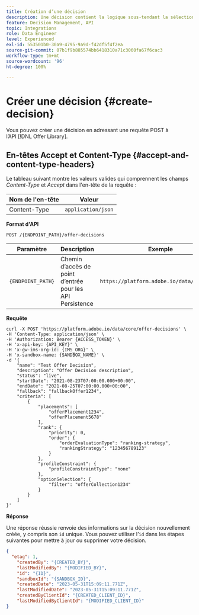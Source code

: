 ```yaml
---
title: Création d’une décision
description: Une décision contient la logique sous-tendant la sélection d’une offre.
feature: Decision Management, API
topic: Integrations
role: Data Engineer
level: Experienced
exl-id: 553501b0-30a9-4795-9a9d-f42df5f4f2ea
source-git-commit: 07b1f9b885574bb6418310a71c3060fa67f6cac3
workflow-type: tm+mt
source-wordcount: '96'
ht-degree: 100%

---
```


# Créer une décision {#create-decision}

Vous pouvez créer une décision en adressant une requête POST à l’API [!DNL Offer Library].

## En-têtes Accept et Content-Type {#accept-and-content-type-headers}

Le tableau suivant montre les valeurs valides qui comprennent les champs *Content-Type* et *Accept* dans l&#39;en-tête de la requête :

| Nom de l&#39;en-tête | Valeur |
| ----------- | ----- |
| Content-Type | `application/json` |

**Format d&#39;API**

```http
POST /{ENDPOINT_PATH}/offer-decisions
```

| Paramètre | Description | Exemple |
| --------- | ----------- | ------- |
| `{ENDPOINT_PATH}` | Chemin d’accès de point d’entrée pour les API Persistence | `https://platform.adobe.io/data/core/dps/` |

**Requête**

```shell
curl -X POST 'https://platform.adobe.io/data/core/offer-decisions' \
-H 'Content-Type: application/json' \
-H 'Authorization: Bearer {ACCESS_TOKEN}' \
-H 'x-api-key: {API_KEY}' \
-H 'x-gw-ims-org-id: {IMS_ORG}' \
-H 'x-sandbox-name: {SANDBOX_NAME}' \
-d '{
    "name": "Test Offer Decision",
    "description": "Offer Decision description",
    "status": "live",
    "startDate": "2021-08-23T07:00:00.000+00:00",
    "endDate": "2021-08-25T07:00:00.000+00:00",
    "fallback": "fallbackOffer1234",
    "criteria": [
        {
            "placements": [
                "offerPlacement1234",
                "offerPlacement5678"
            ],
            "rank": {
                "priority": 0,
                "order": {
                    "orderEvaluationType": "ranking-strategy",
                    "rankingStrategy": "123456789123"
                }
            },
            "profileConstraint": {
                "profileConstraintType": "none"
            },
            "optionSelection": {
                "filter": "offerCollection1234"
            }
        }
    ]
}'
```

**Réponse**

Une réponse réussie renvoie des informations sur la décision nouvellement créée, y compris son `id` unique. Vous pouvez utiliser l’`id` dans les étapes suivantes pour mettre à jour ou supprimer votre décision.

```json
{
  "etag": 1,
    "createdBy": "{CREATED_BY}",
    "lastModifiedBy": "{MODIFIED_BY}",
    "id": "{ID}",
    "sandboxId": "{SANDBOX_ID}",
    "createdDate": "2023-05-31T15:09:11.771Z",
    "lastModifiedDate": "2023-05-31T15:09:11.771Z",
    "createdByClientId": "{CREATED_CLIENT_ID}",
    "lastModifiedByClientId": "{MODIFIED_CLIENT_ID}"
}
```
